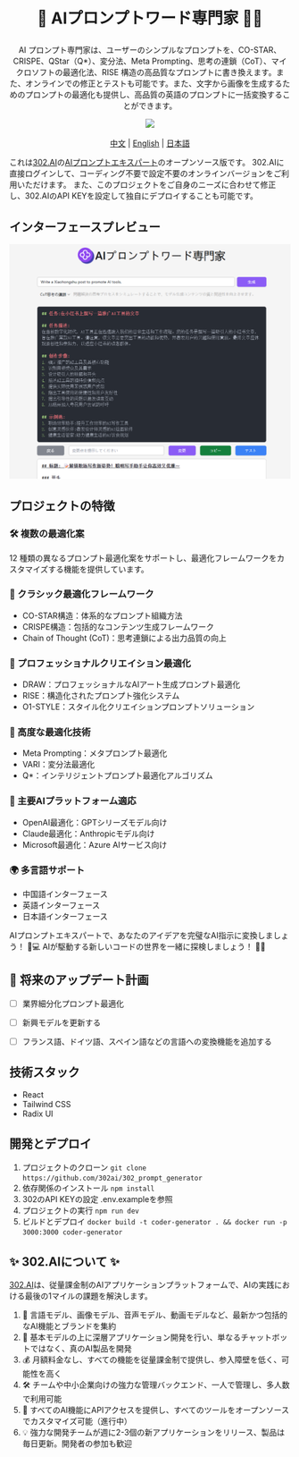  # <p align="center">🤖 AIプロンプトワード専門家 🚀✨</p>


<p align="center">AI プロンプト専門家は、ユーザーのシンプルなプロンプトを、CO-STAR、CRISPE、QStar（Q*）、変分法、Meta Prompting、思考の連鎖（CoT）、マイクロソフトの最適化法、RISE 構造の高品質なプロンプトに書き換えます。また、オンラインでの修正とテストも可能です。また、文字から画像を生成するためのプロンプトの最適化も提供し、高品質の英語のプロンプトに一括変換することができます。</p>

<p align="center"><a href="https://302.ai/tools/word/" target="blank"><img src="https://file.302ai.cn/gpt/imgs/github/302_badge.png" /></a></p >

<p align="center"><a href="README zh.md">中文</a> | <a href="README.md">English</a> | <a href="README_ja.md">日本語</a></p>


これは[302.AI](https://302.ai)の[AIプロンプトエキスパート](https://302.ai/tools/prompter/)のオープンソース版です。
302.AIに直接ログインして、コーディング不要で設定不要のオンラインバージョンをご利用いただけます。
また、このプロジェクトをご自身のニーズに合わせて修正し、302.AIのAPI KEYを設定して独自にデプロイすることも可能です。


## インターフェースプレビュー
![インターフェースプレビュー](docs/提示专家2.png)

## プロジェクトの特徴
### 🛠️ 複数の最適化案
12 種類の異なるプロンプト最適化案をサポートし、最適化フレームワークをカスタマイズする機能を提供しています。 

### 🎯 クラシック最適化フレームワーク
- CO-STAR構造：体系的なプロンプト組織方法
- CRISPE構造：包括的なコンテンツ生成フレームワーク
- Chain of Thought (CoT)：思考連鎖による出力品質の向上
### 🎯 プロフェッショナルクリエイション最適化
- DRAW：プロフェッショナルなAIアート生成プロンプト最適化
- RISE：構造化されたプロンプト強化システム
- O1-STYLE：スタイル化クリエイションプロンプトソリューション
### 🎯 高度な最適化技術
- Meta Prompting：メタプロンプト最適化
- VARI：変分法最適化
- Q*：インテリジェントプロンプト最適化アルゴリズム
### 🎯 主要AIプラットフォーム適応
- OpenAI最適化：GPTシリーズモデル向け
- Claude最適化：Anthropicモデル向け
- Microsoft最適化：Azure AIサービス向け
### 🌍 多言語サポート
- 中国語インターフェース
- 英語インターフェース
- 日本語インターフェース


AIプロンプトエキスパートで、あなたのアイデアを完璧なAI指示に変換しましょう！ 🎉💻 AIが駆動する新しいコードの世界を一緒に探検しましょう！ 🌟🚀

## 🚩 将来のアップデート計画
- [ ] 業界細分化プロンプト最適化
- [ ] 新興モデルを更新する
- [ ] フランス語、ドイツ語、スペイン語などの言語への変換機能を追加する


## 技術スタック
- React
- Tailwind CSS
- Radix UI

## 開発とデプロイ
1. プロジェクトのクローン `git clone https://github.com/302ai/302_prompt_generator`
2. 依存関係のインストール `npm install`
3. 302のAPI KEYの設定 .env.exampleを参照
4. プロジェクトの実行 `npm run dev`
5. ビルドとデプロイ `docker build -t coder-generator . && docker run -p 3000:3000 coder-generator`


## ✨ 302.AIについて ✨
[302.AI](https://302.ai)は、従量課金制のAIアプリケーションプラットフォームで、AIの実践における最後の1マイルの課題を解決します。
1. 🧠 言語モデル、画像モデル、音声モデル、動画モデルなど、最新かつ包括的なAI機能とブランドを集約
2. 🚀 基本モデルの上に深層アプリケーション開発を行い、単なるチャットボットではなく、真のAI製品を開発
3. 💰 月額料金なし、すべての機能を従量課金制で提供し、参入障壁を低く、可能性を高く
4. 🛠 チームや中小企業向けの強力な管理バックエンド、一人で管理し、多人数で利用可能
5. 🔗 すべてのAI機能にAPIアクセスを提供し、すべてのツールをオープンソースでカスタマイズ可能（進行中）
6. 💡 強力な開発チームが週に2-3個の新アプリケーションをリリース、製品は毎日更新。開発者の参加も歓迎

